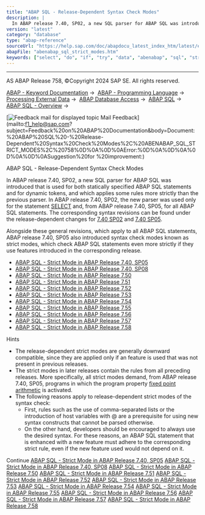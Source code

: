 ```yaml
---
title: "ABAP SQL - Release-Dependent Syntax Check Modes"
description: |
  In ABAP release 7.40, SP02, a new SQL parser for ABAP SQL was introduced that is used for both statically specified ABAP SQL statements and for dynamic tokens, and which applies some rules more strictly than the previous parser. In ABAP release 7.40, SP02, the new parser was used only for the statem
version: "latest"
category: "database"
type: "abap-reference"
sourceUrl: "https://help.sap.com/doc/abapdocu_latest_index_htm/latest/en-US/abenabap_sql_strict_modes.htm"
abapFile: "abenabap_sql_strict_modes.htm"
keywords: ["select", "do", "if", "try", "data", "abenabap", "sql", "strict", "modes"]
---
```


* * *

AS ABAP Release 758, ©Copyright 2024 SAP SE. All rights reserved.

[ABAP - Keyword Documentation](https://help.sap.com/doc/abapdocu_latest_index_htm/latest/en-US/abenabap.htm) →  [ABAP - Programming Language](https://help.sap.com/doc/abapdocu_latest_index_htm/latest/en-US/abenabap_reference.htm) →  [Processing External Data](https://help.sap.com/doc/abapdocu_latest_index_htm/latest/en-US/abenabap_language_external_data.htm) →  [ABAP Database Access](https://help.sap.com/doc/abapdocu_latest_index_htm/latest/en-US/abendb_access.htm) →  [ABAP SQL](https://help.sap.com/doc/abapdocu_latest_index_htm/latest/en-US/abenabap_sql.htm) →  [ABAP SQL - Overview](https://help.sap.com/doc/abapdocu_latest_index_htm/latest/en-US/abenabap_sql_oview.htm) → 

 [![](Mail.gif?object=Mail.gif "Feedback mail for displayed topic") Mail Feedback](mailto:f1_help@sap.com?subject=Feedback%20on%20ABAP%20Documentation&body=Document:%20ABAP%20SQL%20-%20Release-Dependent%20Syntax%20Check%20Modes%2C%20ABENABAP_SQL_STRICT_MODES%2C%20758%0D%0A%0D%0AError:%0D%0A%0D%0A%0D%0A%0D%0ASuggestion%20for
%20improvement:)

ABAP SQL - Release-Dependent Syntax Check Modes

In ABAP release 7.40, SP02, a new SQL parser for ABAP SQL was introduced that is used for both statically specified ABAP SQL statements and for dynamic tokens, and which applies some rules more strictly than the previous parser. In ABAP release 7.40, SP02, the new parser was used only for the statement [SELECT](https://help.sap.com/doc/abapdocu_latest_index_htm/latest/en-US/abapselect.htm) and, from ABAP release 7.40, SP05, for all ABAP SQL statements. The corresponding syntax revisions can be found under the release-dependent changes for [7.40 SP02](https://help.sap.com/doc/abapdocu_latest_index_htm/latest/en-US/abennews-740-abap_sql.htm) and [7.40 SP05](https://help.sap.com/doc/abapdocu_latest_index_htm/latest/en-US/abennews-740_sp05-abap_sql.htm).

Alongside these general revisions, which apply to all ABAP SQL statements, ABAP release 7.40, SP05 also introduced syntax check modes known as strict modes, which check ABAP SQL statements even more strictly if they use features introduced in the corresponding release.

-   [ABAP SQL - Strict Mode in ABAP Release 7.40, SP05](https://help.sap.com/doc/abapdocu_latest_index_htm/latest/en-US/abenabap_sql_strictmode_740_sp05.htm)
-   [ABAP SQL - Strict Mode in ABAP Release 7.40, SP08](https://help.sap.com/doc/abapdocu_latest_index_htm/latest/en-US/abenabap_sql_strictmode_740_sp08.htm)
-   [ABAP SQL - Strict Mode in ABAP Release 7.50](https://help.sap.com/doc/abapdocu_latest_index_htm/latest/en-US/abenabap_sql_strictmode_750.htm)
-   [ABAP SQL - Strict Mode in ABAP Release 7.51](https://help.sap.com/doc/abapdocu_latest_index_htm/latest/en-US/abenabap_sql_strictmode_751.htm)
-   [ABAP SQL - Strict Mode in ABAP Release 7.52](https://help.sap.com/doc/abapdocu_latest_index_htm/latest/en-US/abenabap_sql_strictmode_752.htm)
-   [ABAP SQL - Strict Mode in ABAP Release 7.53](https://help.sap.com/doc/abapdocu_latest_index_htm/latest/en-US/abenabap_sql_strictmode_753.htm)
-   [ABAP SQL - Strict Mode in ABAP Release 7.54](https://help.sap.com/doc/abapdocu_latest_index_htm/latest/en-US/abenabap_sql_strictmode_754.htm)
-   [ABAP SQL - Strict Mode in ABAP Release 7.55](https://help.sap.com/doc/abapdocu_latest_index_htm/latest/en-US/abenabap_sql_strictmode_755.htm)
-   [ABAP SQL - Strict Mode in ABAP Release 7.56](https://help.sap.com/doc/abapdocu_latest_index_htm/latest/en-US/abenabap_sql_strictmode_756.htm)
-   [ABAP SQL - Strict Mode in ABAP Release 7.57](https://help.sap.com/doc/abapdocu_latest_index_htm/latest/en-US/abenabap_sql_strictmode_757.htm)
-   [ABAP SQL - Strict Mode in ABAP Release 7.58](https://help.sap.com/doc/abapdocu_latest_index_htm/latest/en-US/abenabap_sql_strictmode_758.htm)

Hints

-   The release-dependent strict modes are generally downward compatible, since they are applied only if an feature is used that was not present in previous releases.
-   The strict modes in later releases contain the rules from all preceding releases. More specifically, all strict modes demand, from ABAP release 7.40, SP05, programs in which the program property [fixed point arithmetic](https://help.sap.com/doc/abapdocu_latest_index_htm/latest/en-US/abenfixed_point_arithmetic_glosry.htm "Glossary Entry") is activated.
-   The following reasons apply to release-dependent strict modes of the syntax check:
    -   First, rules such as the use of comma-separated lists or the introduction of host variables with @ are a prerequisite for using new syntax constructs that cannot be parsed otherwise.
    -   On the other hand, developers should be encouraged to always use the desired syntax. For these reasons, an ABAP SQL statement that is enhanced with a new feature must adhere to the corresponding strict rule, even if the new feature used would not depend on it.

Continue
[ABAP SQL - Strict Mode in ABAP Release 7.40, SP05](https://help.sap.com/doc/abapdocu_latest_index_htm/latest/en-US/abenabap_sql_strictmode_740_sp05.htm)
[ABAP SQL - Strict Mode in ABAP Release 7.40, SP08](https://help.sap.com/doc/abapdocu_latest_index_htm/latest/en-US/abenabap_sql_strictmode_740_sp08.htm)
[ABAP SQL - Strict Mode in ABAP Release 7.50](https://help.sap.com/doc/abapdocu_latest_index_htm/latest/en-US/abenabap_sql_strictmode_750.htm)
[ABAP SQL - Strict Mode in ABAP Release 7.51](https://help.sap.com/doc/abapdocu_latest_index_htm/latest/en-US/abenabap_sql_strictmode_751.htm)
[ABAP SQL - Strict Mode in ABAP Release 7.52](https://help.sap.com/doc/abapdocu_latest_index_htm/latest/en-US/abenabap_sql_strictmode_752.htm)
[ABAP SQL - Strict Mode in ABAP Release 7.53](https://help.sap.com/doc/abapdocu_latest_index_htm/latest/en-US/abenabap_sql_strictmode_753.htm)
[ABAP SQL - Strict Mode in ABAP Release 7.54](https://help.sap.com/doc/abapdocu_latest_index_htm/latest/en-US/abenabap_sql_strictmode_754.htm)
[ABAP SQL - Strict Mode in ABAP Release 7.55](https://help.sap.com/doc/abapdocu_latest_index_htm/latest/en-US/abenabap_sql_strictmode_755.htm)
[ABAP SQL - Strict Mode in ABAP Release 7.56](https://help.sap.com/doc/abapdocu_latest_index_htm/latest/en-US/abenabap_sql_strictmode_756.htm)
[ABAP SQL - Strict Mode in ABAP Release 7.57](https://help.sap.com/doc/abapdocu_latest_index_htm/latest/en-US/abenabap_sql_strictmode_757.htm)
[ABAP SQL - Strict Mode in ABAP Release 7.58](https://help.sap.com/doc/abapdocu_latest_index_htm/latest/en-US/abenabap_sql_strictmode_758.htm)
